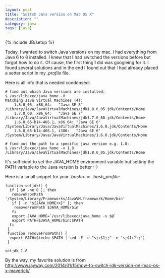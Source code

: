 ```yaml
---
layout: post
title: "Switch Java version on Mac OS X"
description: ""
category: java 
tags: [java]
---
```

{% include JB/setup %}


<link rel="stylesheet" href="//cdnjs.cloudflare.com/ajax/libs/highlight.js/8.7/styles/androidstudio.min.css">
<script src="//cdnjs.cloudflare.com/ajax/libs/highlight.js/8.7/highlight.min.js"></script>
<script>hljs.initHighlightingOnLoad();</script>


Today, I wanted to switch Java versions on my mac. I had everything from Java 6 to 8 installed. I knew that I had switched the versions before but forgot how to do it. Of cause, the first thing I did was googleing for it. I found several solutions and in the end I found out that I had already placed a setter script in my *.profile* file. 

Here is all info that is needed condensed:


<pre><code class="bash"># find out which Java versions are installed:
$ /usr/libexec/java_home -V
Matching Java Virtual Machines (4):
    1.8.0_05, x86_64:	"Java SE 8"	/Library/Java/JavaVirtualMachines/jdk1.8.0_05.jdk/Contents/Home
    1.7.0_60, x86_64:	"Java SE 7"	/Library/Java/JavaVirtualMachines/jdk1.7.0_60.jdk/Contents/Home
    1.6.0_65-b14-466.1, x86_64:	"Java SE 6"	/System/Library/Java/JavaVirtualMachines/1.6.0.jdk/Contents/Home
    1.6.0_65-b14-466.1, i386:	"Java SE 6"	/System/Library/Java/JavaVirtualMachines/1.6.0.jdk/Contents/Home
</code></pre>

<pre><code class="bash"># find out the path to a specific java version e.g. 1.8:
$ /usr/libexec/java_home -v 1.8
/Library/Java/JavaVirtualMachines/jdk1.8.0_05.jdk/Contents/Home
</code></pre>

It's sufficient to set the JAVA_HOME environment variable but setting the PATH variable to the Java version is better :-)

Here is a small snippet for your *.bashrc* or *.bash_profile*:

<pre><code class="bash">function setjdk() {  
  if [ $# -ne 0 ]; then  
   removeFromPath '/System/Library/Frameworks/JavaVM.framework/Home/bin'  
   if [ -n "${JAVA_HOME+x}" ]; then  
    removeFromPath $JAVA_HOME/bin  
   fi  
   export JAVA_HOME=`/usr/libexec/java_home -v $@`  
   export PATH=$JAVA_HOME/bin:$PATH  
  fi  
 }  
 function removeFromPath() {  
  export PATH=$(echo $PATH | sed -E -e "s;:$1;;" -e "s;$1:?;;")  
 }

setjdk 1.8
</code></pre>



By the way, my favorite solution is from <http://www.jayway.com/2014/01/15/how-to-switch-jdk-version-on-mac-os-x-maverick/>






